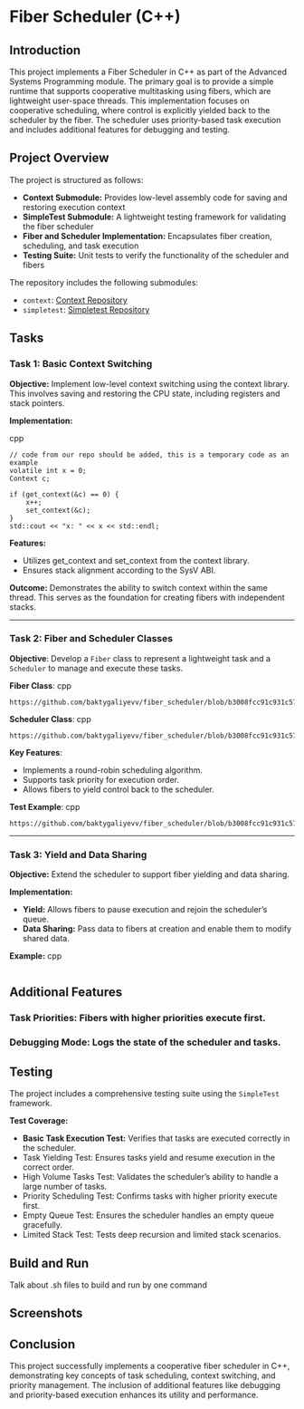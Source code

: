 # Fiber Scheduler (C++)

## Introduction
This project implements a Fiber Scheduler in C++ as part of the Advanced Systems Programming module. The primary goal is to provide a simple runtime that supports cooperative multitasking using fibers, which are lightweight user-space threads. This implementation focuses on cooperative scheduling, where control is explicitly yielded back to the scheduler by the fiber. The scheduler uses priority-based task execution and includes additional features for debugging and testing.

## Project Overview
The project is structured as follows:
- **Context Submodule:** Provides low-level assembly code for saving and restoring execution context
- **SimpleTest Submodule:** A lightweight testing framework for validating the fiber scheduler
- **Fiber and Scheduler Implementation:** Encapsulates fiber creation, scheduling, and task execution
- **Testing Suite:** Unit tests to verify the functionality of the scheduler and fibers

The repository includes the following submodules:
- `context`: [Context Repository](https://gitlab.uwe.ac.uk/br-gaster/context)
- `simpletest`: [Simpletest Repository](https://github.com/kudaba/simpletest_test)

## Tasks

### Task 1: Basic Context Switching
**Objective:** Implement low-level context switching using the context library. This involves saving and restoring the CPU state, including registers and stack pointers.

**Implementation:**

cpp
```
// code from our repo should be added, this is a temporary code as an example
volatile int x = 0;
Context c;

if (get_context(&c) == 0) {
    x++;
    set_context(&c);
}
std::cout << "x: " << x << std::endl;
```
**Features:**
- Utilizes get_context and set_context from the context library.
- Ensures stack alignment according to the SysV ABI.

**Outcome:** Demonstrates the ability to switch context within the same thread. This serves as the foundation for creating fibers with independent stacks.

---

### Task 2: Fiber and Scheduler Classes
**Objective**: Develop a `Fiber` class to represent a lightweight task and a `Scheduler` to manage and execute these tasks.

**Fiber Class**:
cpp
```
https://github.com/baktygaliyevv/fiber_scheduler/blob/b3008fcc91c931c5714afd042540134834de7a41/include/fiber.hpp
```

**Scheduler Class**:
cpp 
```
https://github.com/baktygaliyevv/fiber_scheduler/blob/b3008fcc91c931c5714afd042540134834de7a41/include/scheduler.hpp
```
**Key Features**:
- Implements a round-robin scheduling algorithm.
- Supports task priority for execution order.
- Allows fibers to yield control back to the scheduler.

**Test Example**:
cpp
```
https://github.com/baktygaliyevv/fiber_scheduler/blob/b3008fcc91c931c5714afd042540134834de7a41/src/main.cpp
```

---

### Task 3: Yield and Data Sharing
**Objective:** Extend the scheduler to support fiber yielding and data sharing.

**Implementation:**
- **Yield:** Allows fibers to pause execution and rejoin the scheduler’s queue.
- **Data Sharing:** Pass data to fibers at creation and enable them to modify shared data.

**Example:**
cpp
```

```

## Additional Features
### Task Priorities: Fibers with higher priorities execute first.

### Debugging Mode: Logs the state of the scheduler and tasks.

## Testing
The project includes a comprehensive testing suite using the `SimpleTest` framework.

**Test Coverage:**
- **Basic Task Execution Test:** Verifies that tasks are executed correctly in the scheduler.
- Task Yielding Test: Ensures tasks yield and resume execution in the correct order.
- High Volume Tasks Test: Validates the scheduler’s ability to handle a large number of tasks.
- Priority Scheduling Test: Confirms tasks with higher priority execute first.
- Empty Queue Test: Ensures the scheduler handles an empty queue gracefully.
- Limited Stack Test: Tests deep recursion and limited stack scenarios.

## Build and Run
Talk about .sh files to build and run by one command

## Screenshots

## Conclusion
This project successfully implements a cooperative fiber scheduler in C++, demonstrating key concepts of task scheduling, context switching, and priority management. The inclusion of additional features like debugging and priority-based execution enhances its utility and performance.

